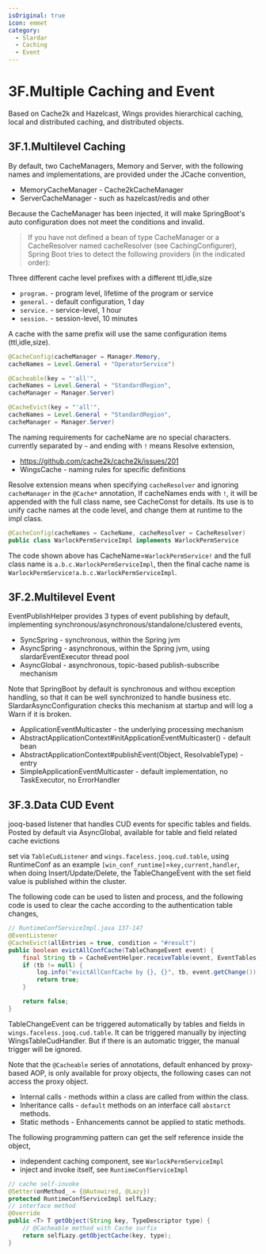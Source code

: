 ```yaml
---
isOriginal: true
icon: emmet
category:
  - Slardar
  - Caching
  - Event
---
```


# 3F.Multiple Caching and Event

Based on Cache2k and Hazelcast, Wings provides hierarchical caching,
local and distributed caching, and distributed objects.

## 3F.1.Multilevel Caching

By default, two CacheManagers, Memory and Server, with the following names and implementations,
are provided under the JCache convention,

* MemoryCacheManager - Cache2kCacheManager
* ServerCacheManager - such as hazelcast/redis and other

Because the CacheManager has been injected, it will make SpringBoot's auto configuration does
not meet the conditions and invalid.

> If you have not defined a bean of type CacheManager or
> a CacheResolver named cacheResolver (see CachingConfigurer),
> Spring Boot tries to detect the following providers (in the indicated order):

Three different cache level prefixes with a different ttl,idle,size

* `program.` - program level, lifetime of the program or service
* `general.` - default configuration, 1 day
* `service.` - service-level, 1 hour
* `session.` - session-level, 10 minutes

A cache with the same prefix will use the same configuration items (ttl,idle,size).

```java
@CacheConfig(cacheManager = Manager.Memory, 
cacheNames = Level.General + "OperatorService")

@Cacheable(key = "'all'", 
cacheNames = Level.General + "StandardRegion", 
cacheManager = Manager.Server)

@CacheEvict(key = "'all'", 
cacheNames = Level.General + "StandardRegion", 
cacheManager = Manager.Server)
```

The naming requirements for cacheName are no special characters. currently separated by `~` and
ending with `!` means Resolve extension,

* <https://github.com/cache2k/cache2k/issues/201>
* WingsCache - naming rules for specific definitions

Resolve extension means when specifying `cacheResolver` and ignoring `cacheManager` in the `@Cache*` annotation,
If cacheNames ends with `!`, it will be appended with the full class name, see CacheConst for details.
Its use is to unify cache names at the code level, and change them at runtime to the impl class.

```java
@CacheConfig(cacheNames = CacheName, cacheResolver = CacheResolver)
public class WarlockPermServiceImpl implements WarlockPermService 
```

The code shown above has CacheName=`WarlockPermService!` and the full class name is `a.b.c.WarlockPermServiceImpl`,
then the final cache name is `WarlockPermService!a.b.c.WarlockPermServiceImpl`.

## 3F.2.Multilevel Event

EventPublishHelper provides 3 types of event publishing by default, implementing
synchronous/asynchronous/standalone/clustered events,

* SyncSpring - synchronous, within the Spring jvm
* AsyncSpring - asynchronous, within the Spring jvm, using slardarEventExecutor thread pool
* AsyncGlobal - asynchronous, topic-based publish-subscribe mechanism

Note that SpringBoot by default is synchronous and withou exception handling, so that it can be well
synchronized to handle business etc. SlardarAsyncConfiguration checks this mechanism at startup and
will log a Warn if it is broken.

* ApplicationEventMulticaster - the underlying processing mechanism
* AbstractApplicationContext#initApplicationEventMulticaster() - default bean
* AbstractApplicationContext#publishEvent(Object, ResolvableType) - entry
* SimpleApplicationEventMulticaster - default implementation, no TaskExecutor, no ErrorHandler

## 3F.3.Data CUD Event

jooq-based listener that handles CUD events for specific tables and fields.
Posted by default via AsyncGlobal, available for table and field related cache evictions

set via `TableCudListener` and `wings.faceless.jooq.cud.table`, using RuntimeConf as an example
`[win_conf_runtime]`=`key,current,handler`, when doing Insert/Update/Delete,
the TableChangeEvent with the set field value is published within the cluster.

The following code can be used to listen and process, and the following code is used to clear the cache
according to the authentication table changes,

```java
// RuntimeConfServiceImpl.java 137-147
@EventListener
@CacheEvict(allEntries = true, condition = "#result")
public boolean evictAllConfCache(TableChangeEvent event) {
    final String tb = CacheEventHelper.receiveTable(event, EventTables, DELETE | UPDATE);
    if (tb != null) {
        log.info("evictAllConfCache by {}, {}", tb, event.getChange());
        return true;
    }

    return false;
}
```

TableChangeEvent can be triggered automatically by tables and fields in `wings.faceless.jooq.cud.table`.
It can be triggered manually by injecting WingsTableCudHandler. But if there is an automatic trigger,
the manual trigger will be ignored.

Note that the `@Cacheable` series of annotations, default enhanced by proxy-based AOP, is only available for proxy objects,
the following cases can not access the proxy object.

* Internal calls - methods within a class are called from within the class.
* Inheritance calls - `default` methods on an interface call `abstarct` methods.
* Static methods - Enhancements cannot be applied to static methods.

The following programming pattern can get the self reference inside the object,

* independent caching component, see `WarlockPermServiceImpl`
* inject and invoke itself, see `RuntimeConfServiceImpl`

```java
// cache self-invoke
@Setter(onMethod_ = {@Autowired, @Lazy})
protected RuntimeConfServiceImpl selfLazy;
// interface method
@Override
public <T> T getObject(String key, TypeDescriptor type) {
    // @Cacheable method with Cache surfix
    return selfLazy.getObjectCache(key, type);
}
```
